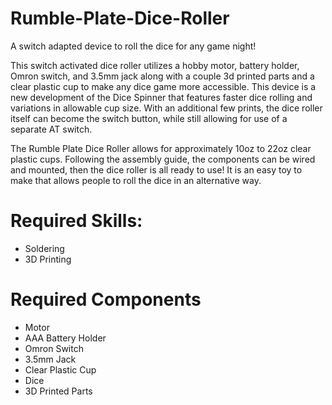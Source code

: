 # Rumble-Plate-Dice-Roller
A switch adapted device to roll the dice for any game night!

This switch activated dice roller utilizes a hobby motor, battery holder, Omron switch, and 3.5mm jack along with a couple 3d printed parts and a clear plastic cup to make any dice game more accessible. This device is a new development of the Dice Spinner that features faster dice rolling and variations in allowable cup size. With an additional few prints, the dice roller itself can become the switch button, while still allowing for use of a separate AT switch.

The Rumble Plate Dice Roller allows for approximately 10oz to 22oz clear plastic cups. Following the assembly guide, the components can be wired and mounted, then the dice roller is all ready to use! It is an easy toy to make that allows people to roll the dice in an alternative way.

# Required Skills:

 - Soldering
 - 3D Printing

# Required Components

 - Motor
 - AAA Battery Holder
 - Omron Switch
 - 3.5mm Jack
 - Clear Plastic Cup
 - Dice
 - 3D Printed Parts
